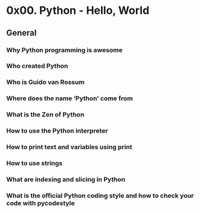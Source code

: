 # 0x00. Python - Hello, World
## General
### Why Python programming is awesome
### Who created Python
### Who is Guido van Rossum
### Where does the name ‘Python’ come from
### What is the Zen of Python
### How to use the Python interpreter
### How to print text and variables using print
### How to use strings
### What are indexing and slicing in Python
### What is the official Python coding style and how to check your code with pycodestyle

